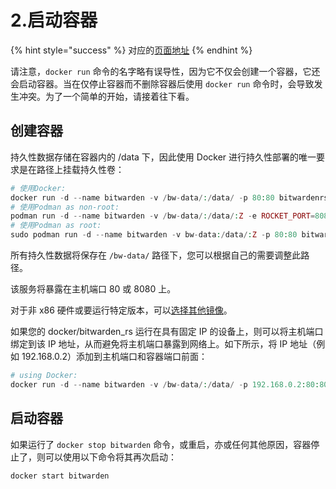 # 2.启动容器

{% hint style="success" %}
对应的[页面地址](https://github.com/dani-garcia/bitwarden_rs/wiki/Starting-a-Container)
{% endhint %}

请注意，`docker run` 命令的名字略有误导性，因为它不仅会创建一个容器，它还会启动容器。当在仅停止容器而不删除容器后使用 `docker run` 命令时，会导致发生冲突。为了一个简单的开始，请接着往下看。

## 创建容器

持久性数据存储在容器内的 /data 下，因此使用 Docker 进行持久性部署的唯一要求是在路径上挂载持久性卷：

```php
# 使用Docker:
docker run -d --name bitwarden -v /bw-data/:/data/ -p 80:80 bitwardenrs/server:latest
# 使用Podman as non-root:
podman run -d --name bitwarden -v /bw-data/:/data/:Z -e ROCKET_PORT=8080 -p 8080:8080 bitwardenrs/server:latest
# 使用Podman as root:
sudo podman run -d --name bitwarden -v bw-data:/data/:Z -p 80:80 bitwardenrs/server:latest
```

所有持久性数据将保存在 `/bw-data/` 路径下，您可以根据自己的需要调整此路径。

该服务将暴露在主机端口 80 或 8080 上。

对于非 x86 硬件或要运行特定版本，可以[选择其他镜像](which-container-image-to-use.md)。

如果您的 docker/bitwarden\_rs 运行在具有固定 IP 的设备上，则可以将主机端口绑定到该 IP 地址，从而避免将主机端口暴露到网络上。如下所示，将 IP 地址（例如 192.168.0.2）添加到主机端口和容器端口前面：

```php
# using Docker:
docker run -d --name bitwarden -v /bw-data/:/data/ -p 192.168.0.2:80:80 bitwardenrs/server:latest
```

## 启动容器

如果运行了 `docker stop bitwarden` 命令，或重启，亦或任何其他原因，容器停止了，则可以使用以下命令将其再次启动：

```php
docker start bitwarden
```

